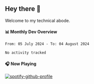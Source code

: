 ## Hey there 👋

Welcome to my technical abode.

#### 📊 Monthly Dev Overview
<!--START_SECTION:waka-->

```txt
From: 05 July 2024 - To: 04 August 2024

No activity tracked
```

<!--END_SECTION:waka-->

#### 🎧 Now Playing

[![spotify-github-profile](https://spotify-github-profile.vercel.app/api/view?uid=james2mid&cover_image=true&theme=natemoo-re)](https://open.spotify.com/user/james2mid?si=2b3baf2b09cb499e)
